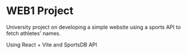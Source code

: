 # WEB1 Project

University project on developing a simple website using a sports API to fetch athletes' names.

Using React + Vite and SportsDB API
